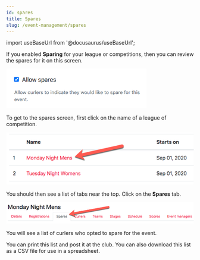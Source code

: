 ```yaml
---
id: spares
title: Spares
slug: /event-management/spares
---
```

import useBaseUrl from '@docusaurus/useBaseUrl';

If you enabled **Sparing** for your league or competitions, then you can review the spares for it on this screen.

![Allow Spares](/img/docs/event-management/spares/allow-spares.png)

To get to the spares screen, first click on the name of a league of competition.

![Events List](/img/docs/event-management/shared/events.png)

You should then see a list of tabs near the top.
Click on the **Spares** tab.

![Spares Navigation](/img/docs/event-management/spares/navigation.png)

You will see a list of curlers who opted to spare for the event.

You can print this list and post it at the club.
You can also download this list as a CSV file for use in a spreadsheet.
